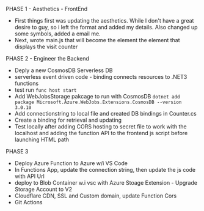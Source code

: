 PHASE 1 - Aesthetics - FrontEnd
- First things first was updating the aesthetics.
  While I don't have a great desire to  guy, so i left the format and added my
  details. Also changed up some symbols, added a email me.
- Next, wrote main.js that will become the element the element that displays the visit counter

PHASE 2 - Engineer the Backend
- Deply a new CosmosDB Serverless DB
- serverless event driven code - binding connects resources to .NET3 functions
- test run
```func host start```
- Add WebJobsStorage pakcage to run with CosmosDB
```dotnet add package Microsoft.Azure.WebJobs.Extensions.CosmosDB --version 3.0.10```
- Add connectionstring to local file and created DB bindings in Counter.cs
- Create a binding for retrieval and updating
- Test locally after adding CORS hosting to secret file to work with the localhost and adding the function API to the frontend js script before launching HTML path

PHASE 3
- Deploy Azure Function to Azure w/i VS Code
- In Functions App, update the connection string, then update the js code with API Url
- deploy to Blob Container w.i vsc with Azure Stoage Extension - Upgrade Storage Account to V2
- Cloudflare CDN, SSL and Custom domain, update Function Cors
- Git Actions

